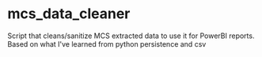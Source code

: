 # mcs_data_cleaner
Script that cleans/sanitize MCS extracted data to use it for PowerBI reports. Based on what I've learned from python persistence and csv
